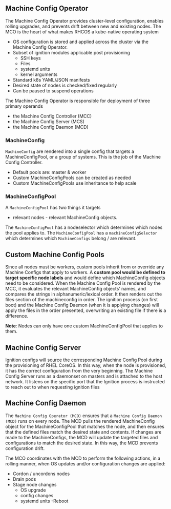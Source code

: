 ## Machine Config Operator

The Machine Config Operator provides cluster-level configuration, enables rolling upgrades, and prevents drift between new and existing nodes. The MCO is the heart of what makes RHCOS a kube-native operating system

- OS configuration is stored and applied across the cluster via the Machine Config Operator.
- Subset of ignition modules applicable post provisioning
  - SSH keys
  - Files
  - systemd units
  - kernel arguments
- Standard k8s YAML/JSON manifests
- Desired state of nodes is checked/fixed regularly
- Can be paused to suspend operations

The Machine Config Operator is responsible for deployment of three primary operands
- the Machine Config Controller (MCC)
- the Machine Config Server (MCS) 
- the Machine Config Daemon (MCD)



### MachineConfig

` MachineConfig ` are rendered into a single config that targets a MachineConfigPool, or a group of systems. 
This is the job of the Machine Config Controller.
- Default pools are: master & worker
- Custom MachineConfigPools can be created as needed
- Custom MachineConfigPools use inheritance to help scale

### MachineConfigPool

A `MachineConfigPool` has two things it targets 
- relevant nodes - relevant MachineConfig objects.

The `MachineConfigPool` has a nodeselector which determines which nodes the pool applies to.
The `MachineConfigPool` has a `machineConfigSelector` which determines which `MachineConfigs` belong / are relevant.


## Custom Machine Config Pools

Since all nodes must be workers, custom pools inherit from or override any Machine Configs that apply to workers. 
A **custom pool would be defined to target specific node labels** and would define which MachineConfig objects need to be considered. 
When the Machine Config Pool is rendered by the MCC, it evaluates the relevant MachineConfig objects’ names, and compares the strings in alphanumeric/lexical order. 
It then renders out the files section of the machineconfig in order. 
The ignition process (on first boot) and the Machine Config Daemon (when it is applying changes) will apply the files in the order presented, overwriting an existing file if there is a difference.

**Note**: Nodes can only have one custom MachineConfigPool that applies to them.


## Machine Config Server

Ignition configs will source the corresponding Machine Config Pool during the provisioning of RHEL CoreOS. 
In this way, when the node is provisioned, it has the correct configuration from the very beginning. 
The Machine Config Server runs as a daemonset on masters and is attached to the host network. 
It listens on the specific port that the Ignition process is instructed to reach out to when requesting ignition files


## Machine Config Daemon

The `Machine Config Operator (MCO)` ensures that a `Machine Config Daemon (MCD)` runs on every node. 
The MCD pulls the rendered MachineConfig object for the MachineConfigPool that matches the node, and then ensures that the defined files match the desired state and contents. 
If changes are made to the MachineConfigs, the MCD will update the targeted files and configurations to match the desired state. In this way, the MCD prevents configuration drift.

The MCO coordinates with the MCD to perform the following actions, in a rolling manner, when OS updates and/or configuration changes are applied:
- Cordon / uncordons nodes
- Drain pods 
- Stage node changes
  - OS upgrade
  - config changes
  - systemd units
-Reboot

